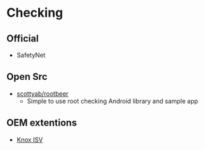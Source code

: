 # Checking

## Official 

- SafetyNet

## Open Src

- [scottyab/rootbeer](https://github.com/scottyab/rootbeer)
  - Simple to use root checking Android library and sample app
   
## OEM extentions

- [Knox ISV](https://seap.samsung.com/sdk/knox-isv-android)
